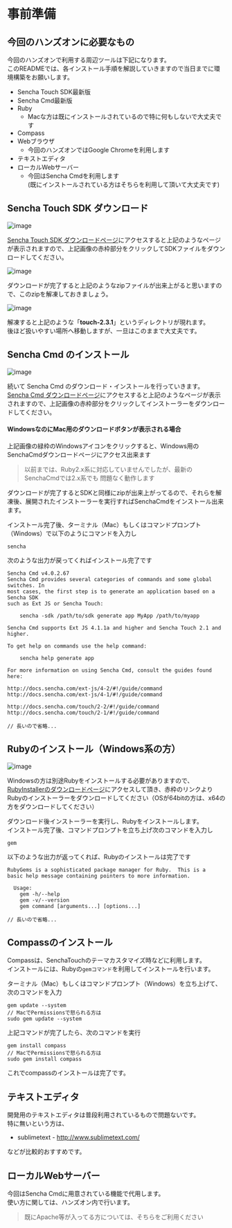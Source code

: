 # 事前準備

## 今回のハンズオンに必要なもの

今回のハンズオンで利用する周辺ツールは下記になります。  
このREADMEでは、各インストール手順を解説していきますので当日までに環境構築をお願いします。

- Sencha Touch SDK最新版
- Sencha Cmd最新版
- Ruby
    - Macな方は既にインストールされているので特に何もしないで大丈夫です
- Compass
- Webブラウザ
    - 今回のハンズオンではGoogle Chromeを利用します
- テキストエディタ
- ローカルWebサーバー
    - 今回はSencha Cmdを利用します  
    (既にインストールされている方はそちらを利用して頂いて大丈夫です)


## Sencha Touch SDK ダウンロード

![image](img/001.png)

[Sencha Touch SDK ダウンロードページ](http://www.sencha.com/products/touch/download/)にアクセスすると上記のようなページが表示されますので、上記画像の赤枠部分をクリックしてSDKファイルをダウンロードしてください。


![image](img/002.png)

ダウンロードが完了すると上記のようなzipファイルが出来上がると思いますので、このzipを解凍しておきましょう。

![image](img/003.png)

解凍すると上記のような「**touch-2.3.1**」というディレクトリが現れます。  
後ほど扱いやすい場所へ移動しますが、一旦はこのままで大丈夫です。


## Sencha Cmd のインストール

![image](img/004.png)

続いて Sencha Cmd のダウンロード・インストールを行っていきます。  
[Sencha Cmd ダウンロードページ](http://www.sencha.com/products/sencha-cmd/download)にアクセスすると上記のようなページが表示されますので、上記画像の赤枠部分をクリックしてインストーラーをダウンロードしてください。

#### WindowsなのにMac用のダウンロードボタンが表示される場合
上記画像の緑枠のWindowsアイコンをクリックすると、Windows用のSenchaCmdダウンロードページにアクセス出来ます

> 以前までは、Ruby2.x系に対応していませんでしたが、最新のSenchaCmdでは2.x系でも
> 問題なく動作します

ダウンロードが完了するとSDKと同様にzipが出来上がってるので、それらを解凍後、展開されたインストーラーを実行すればSenchaCmdをインストール出来ます。

インストール完了後、ターミナル（Mac）もしくはコマンドプロンプト（Windows）で以下のようにコマンドを入力し

    sencha
    
次のような出力が戻ってくればインストール完了です

    Sencha Cmd v4.0.2.67
    Sencha Cmd provides several categories of commands and some global switches. In
    most cases, the first step is to generate an application based on a Sencha SDK
    such as Ext JS or Sencha Touch:
    
        sencha -sdk /path/to/sdk generate app MyApp /path/to/myapp
    
    Sencha Cmd supports Ext JS 4.1.1a and higher and Sencha Touch 2.1 and higher.
    
    To get help on commands use the help command:
    
        sencha help generate app
    
    For more information on using Sencha Cmd, consult the guides found here:
    
    http://docs.sencha.com/ext-js/4-2/#!/guide/command
    http://docs.sencha.com/ext-js/4-1/#!/guide/command
    
    http://docs.sencha.com/touch/2-2/#!/guide/command
    http://docs.sencha.com/touch/2-1/#!/guide/command
    
    // 長いので省略...


## Rubyのインストール（Windows系の方）

![image](img/005.png)

Windowsの方は別途Rubyをインストールする必要がありますので、[RubyInstallerのダウンロードページ](http://rubyinstaller.org/downloads/)にアクセスして頂き、赤枠のリンクよりRubyのインストーラーをダウンロードしてください（OSが64bitの方は、x64の方をダウンロードしてください）

ダウンロード後インストーラーを実行し、Rubyをインストールします。  
インストール完了後、コマンドプロンプトを立ち上げ次のコマンドを入力し

    gem
    
以下のような出力が返ってくれば、Rubyのインストールは完了です

    RubyGems is a sophisticated package manager for Ruby.  This is a
    basic help message containing pointers to more information.
    
      Usage:
        gem -h/--help
        gem -v/--version
        gem command [arguments...] [options...]
        
    // 長いので省略...

## Compassのインストール

Compassは、SenchaTouchのテーマカスタマイズ時などに利用します。  
インストールには、Rubyの`gemコマンド`を利用してインストールを行います。

ターミナル（Mac）もしくはコマンドプロンプト（Windows）を立ち上げて、次のコマンドを入力

    gem update --system
    // MacでPermissionsで怒られる方は
    sudo gem update --system

上記コマンドが完了したら、次のコマンドを実行

    gem install compass
    // MacでPermissionsで怒られる方は
    sudo gem install compass

これでcompassのインストールは完了です。

## テキストエディタ

開発用のテキストエディタは普段利用されているもので問題ないです。  
特に無いという方は、

* sublimetext - http://www.sublimetext.com/

などが比較的おすすめです。

## ローカルWebサーバー

今回はSencha Cmdに用意されている機能で代用します。  
使い方に関しては、ハンズオン内で行います。

> 既にApache等が入ってる方については、そちらをご利用ください
